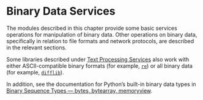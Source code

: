 Binary Data Services
====================

The modules described in this chapter provide some basic services operations
for manipulation of binary data. Other operations on binary data, specifically
in relation to file formats and network protocols, are described in the
relevant sections.

Some libraries described under [Text Processing Services](text.html#textservices) also work with either
ASCII-compatible binary formats (for example, [`re`](re.html#module-re "re: Regular expression operations.")) or all binary data
(for example, [`difflib`](difflib.html#module-difflib "difflib: Helpers for computing differences between objects.")).

In addition, see the documentation for Python’s built-in binary data types in
[Binary Sequence Types — bytes, bytearray, memoryview](stdtypes.html#binaryseq).